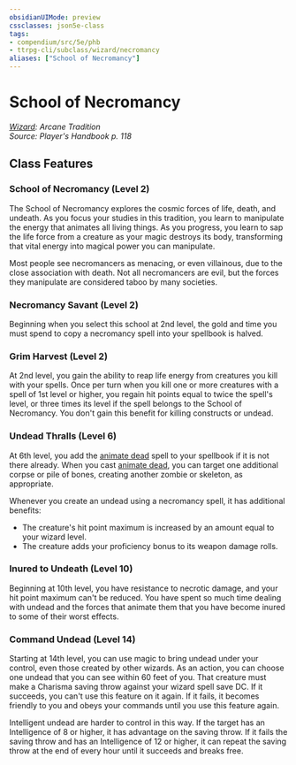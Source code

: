 ```yaml
---
obsidianUIMode: preview
cssclasses: json5e-class
tags:
- compendium/src/5e/phb
- ttrpg-cli/subclass/wizard/necromancy
aliases: ["School of Necromancy"]
---
```

# School of Necromancy
*[Wizard](wizard.md): Arcane Tradition*  
*Source: Player's Handbook p. 118*  


## Class Features

### School of Necromancy (Level 2)

The School of Necromancy explores the cosmic forces of life, death, and undeath. As you focus your studies in this tradition, you learn to manipulate the energy that animates all living things. As you progress, you learn to sap the life force from a creature as your magic destroys its body, transforming that vital energy into magical power you can manipulate.

Most people see necromancers as menacing, or even villainous, due to the close association with death. Not all necromancers are evil, but the forces they manipulate are considered taboo by many societies.

### Necromancy Savant (Level 2)

Beginning when you select this school at 2nd level, the gold and time you must spend to copy a necromancy spell into your spellbook is halved.

### Grim Harvest (Level 2)

At 2nd level, you gain the ability to reap life energy from creatures you kill with your spells. Once per turn when you kill one or more creatures with a spell of 1st level or higher, you regain hit points equal to twice the spell's level, or three times its level if the spell belongs to the School of Necromancy. You don't gain this benefit for killing constructs or undead.

### Undead Thralls (Level 6)

At 6th level, you add the [animate dead](compendium/spells/animate-dead.md) spell to your spellbook if it is not there already. When you cast [animate dead](compendium/spells/animate-dead.md), you can target one additional corpse or pile of bones, creating another zombie or skeleton, as appropriate.

Whenever you create an undead using a necromancy spell, it has additional benefits:

- The creature's hit point maximum is increased by an amount equal to your wizard level.  
- The creature adds your proficiency bonus to its weapon damage rolls.  

### Inured to Undeath (Level 10)

Beginning at 10th level, you have resistance to necrotic damage, and your hit point maximum can't be reduced. You have spent so much time dealing with undead and the forces that animate them that you have become inured to some of their worst effects.

### Command Undead (Level 14)

Starting at 14th level, you can use magic to bring undead under your control, even those created by other wizards. As an action, you can choose one undead that you can see within 60 feet of you. That creature must make a Charisma saving throw against your wizard spell save DC. If it succeeds, you can't use this feature on it again. If it fails, it becomes friendly to you and obeys your commands until you use this feature again.

Intelligent undead are harder to control in this way. If the target has an Intelligence of 8 or higher, it has advantage on the saving throw. If it fails the saving throw and has an Intelligence of 12 or higher, it can repeat the saving throw at the end of every hour until it succeeds and breaks free.